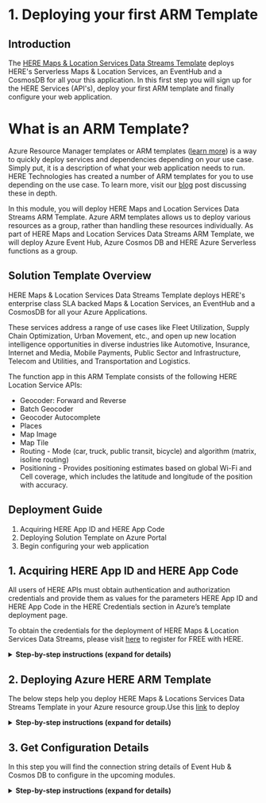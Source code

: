 # 1. Deploying your first ARM Template

## Introduction

The [HERE Maps & Location Services Data Streams Template](https://azuremarketplace.microsoft.com/en-us/marketplace/apps/heretechnologies.locationdatastream) deploys HERE's Serverless Maps & Location Services, an EventHub and a CosmosDB for all your this application. In this first step you will sign up for the HERE Services (API's), deploy your first ARM template and finally configure your web application.

# What is an ARM Template?

Azure Resource Manager templates or ARM templates ([learn more](https://docs.microsoft.com/en-us/azure/azure-resource-manager/)) is a way to quickly deploy services and dependencies depending on your use case. Simply put, it is a description of what your web application needs to run. HERE Technologies has created a number of ARM templates for you to use depending on the use case.  To learn more, visit our [blog]( https://developer.here.com/blog/here-powers-new-serverless-location-based-functions-for-microsoft-azure-developers) post discussing these in depth.

In this module, you will deploy HERE Maps and Location Services Data Streams ARM Template. Azure ARM templates allows us to deploy various resources as a group, rather than handling these resources individually. As part of HERE Maps and Location Services Data Streams ARM Template, we will deploy Azure Event Hub, Azure Cosmos DB and HERE Azure Serverless functions as a group.

## Solution Template Overview

HERE Maps & Location Services Data Streams Template deploys HERE's enterprise class SLA backed Maps & Location Services, an EventHub and a CosmosDB for all your Azure Applications.

These services address a range of use cases like Fleet Utilization, Supply Chain Optimization, Urban Movement, etc., and open up new location intelligence opportunities in diverse industries like Automotive, Insurance, Internet and Media, Mobile Payments, Public Sector and Infrastructure, Telecom and Utilities, and Transportation and Logistics.

The function app in this ARM Template consists of the following HERE Location Service APIs:

  -	Geocoder: Forward and Reverse
  -	Batch Geocoder
  -	Geocoder Autocomplete
  -	Places
  -	Map Image
  -	Map Tile
  - Routing - Mode (car, truck, public transit, bicycle) and algorithm (matrix, isoline routing)
  - Positioning - Provides positioning estimates based on global Wi-Fi and Cell coverage, which includes the latitude and longitude of the position with accuracy.

## Deployment Guide

  1.  Acquiring HERE App ID and HERE App Code
  2.  Deploying Solution Template on Azure Portal
  3.  Begin configuring your web application

## 1. Acquiring HERE App ID and HERE App Code

All users of HERE APIs must obtain authentication and authorization credentials and provide them as values for the parameters HERE App ID and HERE App Code in the HERE Credentials section in Azure’s template deployment page.

To obtain the credentials for the deployment of HERE Maps & Location Services Data Streams, please visit [here](https://developer.here.com/?create=Freemium-Basic&keepState=true&step=account) to register for FREE with HERE.

<details>
<summary><strong>Step-by-step instructions (expand for details)</strong></summary><p>

1. Go to this [link](https://developer.here.com/?create=Freemium-Basic&keepState=true&step=account) to register for FREE with HERE.

1. Provide your basic details and register your HERE account

1. After successful registration, It opens up the home page

	![HERE Registration Page](../Images/0_Registeration_Home.png)

1. Go to => Get your credentials: click on Generate App ID & App Code

	![HERE Registration Page](../Images/1_Generate_AppID.png)

1. It will generate your App ID & App Code. It may take few seconds to generate your credientials

	![HERE Registration Page](../Images/2_Generate_AppID_Appcode.png)

1. Note/save your APP ID & APP CODE to use in upcoming modules


</p></details>


## 2. Deploying Azure HERE ARM Template

The below steps help you deploy HERE Maps & Locations Services Data Streams Template in your Azure resource group.Use this [link](https://azuremarketplace.microsoft.com/en-us) to deploy

<details>
<summary><strong>Step-by-step instructions (expand for details)</strong></summary><p>

1. Go to this [link](https://azuremarketplace.microsoft.com/en-us) and type in the search bar **HERE Maps & Locations Services Data Streams**. In search result select **HERE Maps & Locations Services Data Streams** and the Click on **Get it Now** button to start the deployment process.

	![HERE Maps & Location Services for Data Streams in Azure Marketplace](../Images/0_AzureMarketplace.png)

1. Click on **Get it Now** button to start the deployment process.

	![HERE Maps & Location Services for Data Streams in Azure Marketplace](../Images/1_HEREMaps&LocationServicesforDataStreamsinAzureMarketplace.png)

1. Read through the Microsoft agreement and click on **Continue** when you are ready.

	![HERE Maps & Location Services Data Streams Pricing Page](../Images/2_HEREMaps&LocationServicesDataStreamsPricingPage.png)

1. You will be re-directed to template deployment home screen. Click on **Create** button to continue.

	![HERE Maps & Locations Services Data Streams Azure Portal Page](../Images/3_HEREMaps&LocationsServicesDataStreamsAzurePortalPage.png)

1. You will now be prompted to provide details specific to deployment. In the **Basics** use any existing resource group you might have or click on **create new** button to create a new resource group. Select your Subscription details and location and click **OK** to continue.

	![Template Deployment Page -  Basic Section](../Images/4_TemplateDeploymentPage-BasicSection.png)




	![Template Deployment Page – Basic Section – Create new Resource Group](../Images/5_TemplateDeploymentPage–BasicSection–CreatenewResourceGroup.png)

1. You now need to provide HERE credentials (HERE App ID and HERE App Code) which are pre-requisite to access HERE resources. If you already have HERE credentials available with you, provide the same and click **OK**. If you don’t have HERE credentials, please visit here(https://developer.here.com) to register for FREE with HERE. You also need to select a Storage option, you can either select any existing Storage or continue with a newly created one.

	![Template Deployment Page – HERE Credentials Section](../Images/6_TemplateDeploymentPage–HERECredentialsSection.png)





	![Template Deployment Page – Storage Selection](../Images/7_TemplateDeploymentPage–StorageSelection.png)

1. You will see the summary of details, which were provided during the previous steps. Review the values and click **OK** once you are satisfied with all values.

	![Template Deployment Page – Summary Section](../Images/8_TemplateDeploymentPage–SummarySection.png)

1. Review the master agreement and click the check box at the bottom of agreement. You are now ready for template deployment. Click on **Create** to start template deployment.

	![Template Deployment Page – Create/Buy Section](../Images/9_TemplateDeploymentPage–CreateBuySection.png)

1. Deployment should have started, and you will be able to see in the notification tabs deployment in progress. Once deployment is complete, you should receive the notification of the same and be able to see new resources in the resources section of your account.

	![HERE Maps & Location Services Data Streams Template Deployed](../Images/10_HEREMaps&LocationServicesDataStreamsTemplateDeployed.png)

</p></details>



## 3. Get Configuration Details

In this step you will find the connection string details of Event Hub & Cosmos DB to configure in the upcoming modules.  

<details>
<summary><strong>Step-by-step instructions (expand for details)</strong></summary><p>

1. Open the Azure portal home page.

2. Select the **Resource groups** from the left hand navigational menu.

1. Select the **Resource group** which you used to deploy the **ARM Template** in the previous step.

	![HERE Maps & Location Services Data Streams Pricing Page](../Images/11_ResourceGroup_ResourceList.PNG)

1. You will be able to see the list of resources which were created as part of deployment of **ARM template**.

	![HERE Maps & Locations Services Data Streams Azure Portal Page](../Images/12_ResourceSelection.PNG)

1. Select the Azure **Cosmos DB** from the list.

	![Template Deployment Page -  Basic Section](../Images/13_ResourceSelection_CosmosDB.PNG)

1. In the selected **Azure Cosmos DB account** page select **Keys** from left hand menu under **Settings**.

	![Template Deployment Page – HERE Credentials Section](../Images/14_ResourceSelection_CosmosDB_Keys.png)


1. Copy the **URI** & **Primary Key** and note that in a text editor. These values will be used in configuration in upcoming modules.


1. Now go back to the **Resource groups** on the left hand navigational menu to get **Event Hub** Connection String details.


1. Select the **Resource group** which you used to deploy the **ARM Template** in the previous step .

	![HERE Maps & Location Services Data Streams Template Deployed](../Images/15_ResourceSelection_EventHub.PNG)

1. Select **Event Hubs** from the list.



1. On the **Event Hubs Namespace** page, select **Shared Access Policies** from the left hand menu.

	![HERE Maps & Location Services Data Streams Template Deployed](../Images/16_ResourceSelection_EventHub_SAP.png)

1. Select a **shared access policy** in the list of policies. The default one is named: **RootManageSharedAccessPolicy**. You can add a policy with appropriate permissions (read, write), and use that policy as well.

	![HERE Maps & Location Services Data Streams Template Deployed](../Images/17_ResourceSelection_EventHub_RT.png)


1. Select the **copy** button next to the **Connection string-primary key** field. Copy this key and note that in a text editor.This value will be used in configuration in upcoming modules.

	![HERE Maps & Location Services Data Streams Template Deployed](../Images/18_ResourceSelection_EventHub_Key.png)


</p></details>
